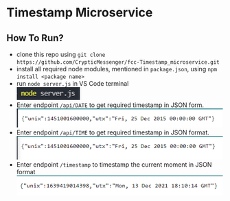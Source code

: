 # Timestamp Microservice
## How To Run?
- clone this repo using `git clone https://github.com/CrypticMessenger/fcc-Timestamp_microservice.git`
- install all required node modules, mentioned in `package.json`, using `npm install <package name>`
- run `node server.js` in VS Code terminal<br>
  <img src="https://raw.githubusercontent.com/CrypticMessenger/fcc-Timestamp_microservice/main/asset/nodejsserver.PNG">
- Enter endpoint ```/api/DATE``` to get required timestamp in JSON form.
  <img src="https://raw.githubusercontent.com/CrypticMessenger/fcc-Timestamp_microservice/main/asset/date.PNG">
- Enter endpoint ```/api/TIME``` to get required timestamp in JSON format.
  <img src="https://raw.githubusercontent.com/CrypticMessenger/fcc-Timestamp_microservice/main/asset/time.PNG">
- Enter endpoint ```/timestamp``` to timestamp the current moment in JSON format <br>
  <img src="https://raw.githubusercontent.com/CrypticMessenger/fcc-Timestamp_microservice/main/asset/timestamp.PNG">
